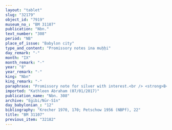 ```yaml
---
layout: "tablet"
slug: "32179"
object_id: "7919"
museum_no_: "BM 31107"
publication: "Nbn."
text_number: "308"
period: "NB"
place_of_issue: "Babylon city"
type_and_content: "Promissory notes ina muẖẖi"
day_remark: "-"
month: "IX"
month_remark: "-"
year: "8"
year_remark: "-"
king: "Nbn"
king_remark: "-"
paraphrase: "Promissory note for silver with interest.<br /> <strong>B</strong> owes 10 shekels of silver to <strong>A</strong>. The interest is fixed at 20%, to be paid on a yearly basis. Witnesses.<br /> &nbsp;<br /> <strong>A </strong>= Itti-Marduk-balāṭu/Nab&ucirc;-ahhē-iddin//Egibi; <strong>B </strong>= L&acirc;bā&scaron;i/Dummuq//Sagilāya"
imported: "Kathleen Abraham (07/01/2017)"
publication_name: "Nbn. 308"
archive: "Egibi/Nūr-Sîn"
day_babylonian_: "12"
bibliography: "Krecher 1970, 170; Petschow 1956 (NBPf), 22"
title: "BM 31107"
previous_item: "32182"
---
```

